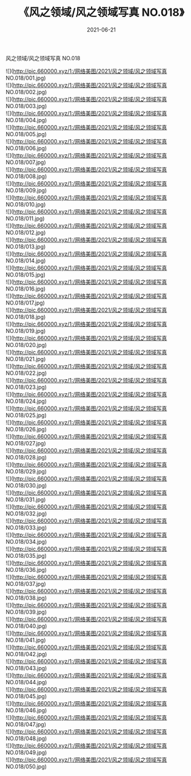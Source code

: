 ﻿---
layout: post
title:  《风之领域/风之领域写真 NO.018》
date:   2021-06-21
img: http://pic.660000.xyz/1:/网络美图/2021/风之领域/风之领域写真 NO.018/000.jpg
categories: [美女, 清纯, 唯美]
---

风之领域/风之领域写真 NO.018

 ![](http://pic.660000.xyz/1:/网络美图/2021/风之领域/风之领域写真 NO.018/001.jpg) <br>![](http://pic.660000.xyz/1:/网络美图/2021/风之领域/风之领域写真 NO.018/002.jpg) <br>![](http://pic.660000.xyz/1:/网络美图/2021/风之领域/风之领域写真 NO.018/003.jpg) <br>![](http://pic.660000.xyz/1:/网络美图/2021/风之领域/风之领域写真 NO.018/004.jpg) <br>![](http://pic.660000.xyz/1:/网络美图/2021/风之领域/风之领域写真 NO.018/005.jpg) <br>![](http://pic.660000.xyz/1:/网络美图/2021/风之领域/风之领域写真 NO.018/006.jpg) <br>![](http://pic.660000.xyz/1:/网络美图/2021/风之领域/风之领域写真 NO.018/007.jpg) <br>![](http://pic.660000.xyz/1:/网络美图/2021/风之领域/风之领域写真 NO.018/008.jpg) <br>![](http://pic.660000.xyz/1:/网络美图/2021/风之领域/风之领域写真 NO.018/009.jpg) <br>![](http://pic.660000.xyz/1:/网络美图/2021/风之领域/风之领域写真 NO.018/010.jpg) <br>![](http://pic.660000.xyz/1:/网络美图/2021/风之领域/风之领域写真 NO.018/011.jpg) <br>![](http://pic.660000.xyz/1:/网络美图/2021/风之领域/风之领域写真 NO.018/012.jpg) <br>![](http://pic.660000.xyz/1:/网络美图/2021/风之领域/风之领域写真 NO.018/013.jpg) <br>![](http://pic.660000.xyz/1:/网络美图/2021/风之领域/风之领域写真 NO.018/014.jpg) <br>![](http://pic.660000.xyz/1:/网络美图/2021/风之领域/风之领域写真 NO.018/015.jpg) <br>![](http://pic.660000.xyz/1:/网络美图/2021/风之领域/风之领域写真 NO.018/016.jpg) <br>![](http://pic.660000.xyz/1:/网络美图/2021/风之领域/风之领域写真 NO.018/017.jpg) <br>![](http://pic.660000.xyz/1:/网络美图/2021/风之领域/风之领域写真 NO.018/018.jpg) <br>![](http://pic.660000.xyz/1:/网络美图/2021/风之领域/风之领域写真 NO.018/019.jpg) <br>![](http://pic.660000.xyz/1:/网络美图/2021/风之领域/风之领域写真 NO.018/020.jpg) <br>![](http://pic.660000.xyz/1:/网络美图/2021/风之领域/风之领域写真 NO.018/021.jpg) <br>![](http://pic.660000.xyz/1:/网络美图/2021/风之领域/风之领域写真 NO.018/022.jpg) <br>![](http://pic.660000.xyz/1:/网络美图/2021/风之领域/风之领域写真 NO.018/023.jpg) <br>![](http://pic.660000.xyz/1:/网络美图/2021/风之领域/风之领域写真 NO.018/024.jpg) <br>![](http://pic.660000.xyz/1:/网络美图/2021/风之领域/风之领域写真 NO.018/025.jpg) <br>![](http://pic.660000.xyz/1:/网络美图/2021/风之领域/风之领域写真 NO.018/026.jpg) <br>![](http://pic.660000.xyz/1:/网络美图/2021/风之领域/风之领域写真 NO.018/027.jpg) <br>![](http://pic.660000.xyz/1:/网络美图/2021/风之领域/风之领域写真 NO.018/028.jpg) <br>![](http://pic.660000.xyz/1:/网络美图/2021/风之领域/风之领域写真 NO.018/029.jpg) <br>![](http://pic.660000.xyz/1:/网络美图/2021/风之领域/风之领域写真 NO.018/030.jpg) <br>![](http://pic.660000.xyz/1:/网络美图/2021/风之领域/风之领域写真 NO.018/031.jpg) <br>![](http://pic.660000.xyz/1:/网络美图/2021/风之领域/风之领域写真 NO.018/032.jpg) <br>![](http://pic.660000.xyz/1:/网络美图/2021/风之领域/风之领域写真 NO.018/033.jpg) <br>![](http://pic.660000.xyz/1:/网络美图/2021/风之领域/风之领域写真 NO.018/034.jpg) <br>![](http://pic.660000.xyz/1:/网络美图/2021/风之领域/风之领域写真 NO.018/035.jpg) <br>![](http://pic.660000.xyz/1:/网络美图/2021/风之领域/风之领域写真 NO.018/036.jpg) <br>![](http://pic.660000.xyz/1:/网络美图/2021/风之领域/风之领域写真 NO.018/037.jpg) <br>![](http://pic.660000.xyz/1:/网络美图/2021/风之领域/风之领域写真 NO.018/038.jpg) <br>![](http://pic.660000.xyz/1:/网络美图/2021/风之领域/风之领域写真 NO.018/039.jpg) <br>![](http://pic.660000.xyz/1:/网络美图/2021/风之领域/风之领域写真 NO.018/040.jpg) <br>![](http://pic.660000.xyz/1:/网络美图/2021/风之领域/风之领域写真 NO.018/041.jpg) <br>![](http://pic.660000.xyz/1:/网络美图/2021/风之领域/风之领域写真 NO.018/042.jpg) <br>![](http://pic.660000.xyz/1:/网络美图/2021/风之领域/风之领域写真 NO.018/043.jpg) <br>![](http://pic.660000.xyz/1:/网络美图/2021/风之领域/风之领域写真 NO.018/044.jpg) <br>![](http://pic.660000.xyz/1:/网络美图/2021/风之领域/风之领域写真 NO.018/045.jpg) <br>![](http://pic.660000.xyz/1:/网络美图/2021/风之领域/风之领域写真 NO.018/046.jpg) <br>![](http://pic.660000.xyz/1:/网络美图/2021/风之领域/风之领域写真 NO.018/047.jpg) <br>![](http://pic.660000.xyz/1:/网络美图/2021/风之领域/风之领域写真 NO.018/048.jpg) <br>![](http://pic.660000.xyz/1:/网络美图/2021/风之领域/风之领域写真 NO.018/049.jpg) <br>![](http://pic.660000.xyz/1:/网络美图/2021/风之领域/风之领域写真 NO.018/050.jpg) <br>